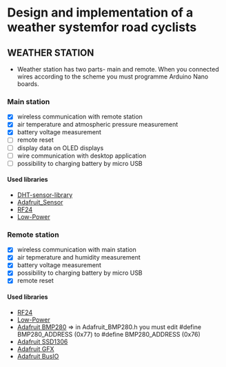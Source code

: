 # Design and implementation of a weather systemfor road cyclists

## WEATHER STATION
- Weather station has two parts- main and remote. When you connected wires according to the scheme you must programme Arduino Nano boards.  
### Main station 
- [X] wireless communication with remote station
- [X] air temperature and atmospheric pressure measurement
- [X] battery voltage measurement
- [ ] remote reset
- [ ] display data on OLED displays
- [ ] wire communication with desktop application
- [ ] possibility to charging battery by micro USB
#### Used libraries
- [DHT-sensor-library](github.com/adafruit/DHT-sensor-library)
- [Adafruit_Sensor](github.com/adafruit/Adafruit_Sensor)
- [RF24](github.com/nRF24/RF24)
- [Low-Power](github.com/rocketscream/Low-Power)
  
### Remote station
- [X] wireless communication with main station
- [X] air tepmerature and humidity measurement
- [X] battery voltage measurement
- [X] possibility to charging battery by micro USB
- [X] remote reset
#### Used libraries
- [RF24](github.com/nRF24/RF24)
- [Low-Power](github.com/rocketscream/Low-Power)
- [Adafruit BMP280](github.com/adafruit/Adafruit_BMP280_Library) => in Adafruit_BMP280.h you must edit #define BMP280_ADDRESS (0x77) to #define BMP280_ADDRESS (0x76)
- [Adafruit SSD1306](github.com/adafruit/Adafruit_SSD1306)
- [Adafruit GFX](github.com/adafruit/Adafruit-GFX-Library)
- [Adafruit BusIO](github.com/adafruit/Adafruit_BusIO)

